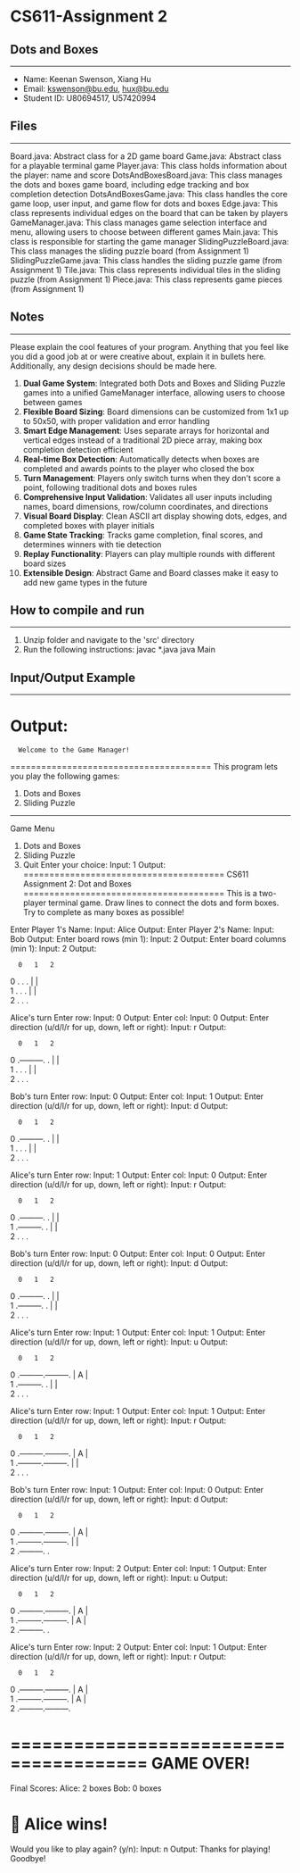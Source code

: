 # CS611-Assignment 2
## Dots and Boxes
---------------------------------------------------------------------------
- Name: Keenan Swenson, Xiang Hu
- Email: kswenson@bu.edu, hux@bu.edu
- Student ID: U80694517, U57420994

## Files
---------------------------------------------------------------------------

Board.java: Abstract class for a 2D game board
Game.java: Abstract class for a playable terminal game
Player.java: This class holds information about the player: name and score
DotsAndBoxesBoard.java: This class manages the dots and boxes game board, including edge tracking and box completion detection
DotsAndBoxesGame.java: This class handles the core game loop, user input, and game flow for dots and boxes
Edge.java: This class represents individual edges on the board that can be taken by players
GameManager.java: This class manages game selection interface and menu, allowing users to choose between different games
Main.java: This class is responsible for starting the game manager
SlidingPuzzleBoard.java: This class manages the sliding puzzle board (from Assignment 1)
SlidingPuzzleGame.java: This class handles the sliding puzzle game (from Assignment 1)
Tile.java: This class represents individual tiles in the sliding puzzle (from Assignment 1)
Piece.java: This class represents game pieces (from Assignment 1)

## Notes
---------------------------------------------------------------------------
Please explain the cool features of your program. Anything that you feel like you did a good job at or were creative about, explain it in bullets here. Additionally, any design decisions should be made here.

1. **Dual Game System**: Integrated both Dots and Boxes and Sliding Puzzle games into a unified GameManager interface, allowing users to choose between games
2. **Flexible Board Sizing**: Board dimensions can be customized from 1x1 up to 50x50, with proper validation and error handling
3. **Smart Edge Management**: Uses separate arrays for horizontal and vertical edges instead of a traditional 2D piece array, making box completion detection efficient
4. **Real-time Box Detection**: Automatically detects when boxes are completed and awards points to the player who closed the box
5. **Turn Management**: Players only switch turns when they don't score a point, following traditional dots and boxes rules
6. **Comprehensive Input Validation**: Validates all user inputs including names, board dimensions, row/column coordinates, and directions
7. **Visual Board Display**: Clean ASCII art display showing dots, edges, and completed boxes with player initials
8. **Game State Tracking**: Tracks game completion, final scores, and determines winners with tie detection
9. **Replay Functionality**: Players can play multiple rounds with different board sizes
10. **Extensible Design**: Abstract Game and Board classes make it easy to add new game types in the future

## How to compile and run
---------------------------------------------------------------------------

1. Unzip folder and navigate to the 'src' directory
2. Run the following instructions:
javac *.java
java Main

## Input/Output Example
---------------------------------------------------------------------------
Output:
=======================================
      Welcome to the Game Manager!     
=======================================
This program lets you play the following games:
1) Dots and Boxes
2) Sliding Puzzle

---------------------------------------
Game Menu
1) Dots and Boxes
2) Sliding Puzzle
3) Quit
Enter your choice: 
Input:
1
Output:
=======================================
   CS611 Assignment 2: Dot and Boxes   
=======================================
This is a two-player terminal game.
Draw lines to connect the dots and form boxes.
Try to complete as many boxes as possible!

Enter Player 1's Name: 
Input:
Alice
Output:
Enter Player 2's Name: 
Input:
Bob
Output:
Enter board rows (min 1): 
Input:
2
Output:
Enter board columns (min 1): 
Input:
2
Output:

      0   1   2   
  0 .   .   .
    |   |   
  1 .   .   .
    |   |   
  2 .   .   .

Alice's turn
Enter row: 
Input:
0
Output:
Enter col: 
Input:
0
Output:
Enter direction (u/d/l/r for up, down, left or right): 
Input:
r
Output:

      0   1   2   
  0 .———.   .
    |   |   
  1 .   .   .
    |   |   
  2 .   .   .

Bob's turn
Enter row: 
Input:
0
Output:
Enter col: 
Input:
1
Output:
Enter direction (u/d/l/r for up, down, left or right): 
Input:
d
Output:

      0   1   2   
  0 .———.   .
    |   |   
  1 .   .   .
    |   |   
  2 .   .   .

Alice's turn
Enter row: 
Input:
1
Output:
Enter col: 
Input:
0
Output:
Enter direction (u/d/l/r for up, down, left or right): 
Input:
r
Output:

      0   1   2   
  0 .———.   .
    |   |   
  1 .———.   .
    |   |   
  2 .   .   .

Bob's turn
Enter row: 
Input:
0
Output:
Enter col: 
Input:
0
Output:
Enter direction (u/d/l/r for up, down, left or right): 
Input:
d
Output:

      0   1   2   
  0 .———.   .
    |   |   
  1 .———.   .
    |   |   
  2 .   .   .

Alice's turn
Enter row: 
Input:
1
Output:
Enter col: 
Input:
1
Output:
Enter direction (u/d/l/r for up, down, left or right): 
Input:
u
Output:

      0   1   2   
  0 .———.———.
    | A |   
  1 .———.   .
    |   |   
  2 .   .   .

Alice's turn
Enter row: 
Input:
1
Output:
Enter col: 
Input:
1
Output:
Enter direction (u/d/l/r for up, down, left or right): 
Input:
r
Output:

      0   1   2   
  0 .———.———.
    | A |   
  1 .———.———.
    |   |   
  2 .   .   .

Bob's turn
Enter row: 
Input:
1
Output:
Enter col: 
Input:
0
Output:
Enter direction (u/d/l/r for up, down, left or right): 
Input:
d
Output:

      0   1   2   
  0 .———.———.
    | A |   
  1 .———.———.
    |   |   
  2 .———.   .

Alice's turn
Enter row: 
Input:
2
Output:
Enter col: 
Input:
1
Output:
Enter direction (u/d/l/r for up, down, left or right): 
Input:
u
Output:

      0   1   2   
  0 .———.———.
    | A |   
  1 .———.———.
    | A |   
  2 .———.   .

Alice's turn
Enter row: 
Input:
2
Output:
Enter col: 
Input:
1
Output:
Enter direction (u/d/l/r for up, down, left or right): 
Input:
r
Output:

      0   1   2   
  0 .———.———.
    | A |   
  1 .———.———.
    | A |   
  2 .———.———.

=======================================
           GAME OVER!                 
=======================================
Final Scores:
Alice: 2 boxes
Bob: 0 boxes

🎉 Alice wins!
=======================================

Would you like to play again? (y/n): 
Input:
n
Output:
Thanks for playing! Goodbye!